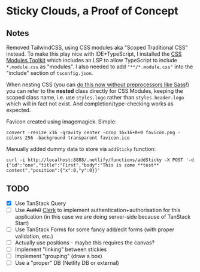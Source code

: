 # Sticky Clouds, a Proof of Concept

## Notes
Removed TailwindCSS, using CSS modules aka "Scoped Traditional CSS" instead. To make this play nice with IDE+TypeScript, I installed the [CSS Modules Toolkit](https://github.com/mizdra/css-modules-kit) which includes an LSP to allow TypeScript to include `*.module.css` as "modules". I also needed to add `"**/*.module.css"` into the "include" section of `tsconfig.json`.

When nesting CSS (you can [do this now without preprocessors like Sass](https://developer.mozilla.org/en-US/docs/Web/CSS/CSS_nesting)!) you can refer to the **nested** class directly for CSS Modules, keeping the scoped class name, i.e. use `styles.logo` rather than `styles.header.logo` which will in fact not exist. And completion/type-checking works as expected.

Favicon created using imagemagick. Simple:
```
convert -resize x16 -gravity center -crop 16x16+0+0 favicon.png -colors 256 -background transparent favicon.ico
```

Manually added dummy data to store via `addSticky` function:

```
curl -i http://localhost:8888/.netlify/functions/addSticky -X POST '-d {"id":"one","title":"First","body":"This is some **test** content","position":{"x":0,"y":0}}'
```

## TODO
- [x] Use TanStack Query
- [ ] Use ~~Auth0~~ [Clerk](https://clerk.com/) to implement authentication+authorisation for this application (in this case we are doing server-side because of TanStack Start)
- [ ] Use TanStack Forms for some fancy add/edit forms (with proper validation, etc.)
- [ ] Actually use positions - maybe this requires the canvas?
- [ ] Implement "linking" between stickies
- [ ] Implement "grouping" (draw a box)
- [ ] Use a "proper" DB (Netlify DB or external)
